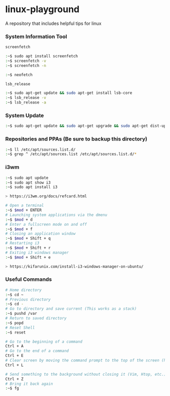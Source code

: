 # linux-playground
A repository that includes helpful tips for linux


### System Information Tool

```sh
screenfetch

:~$ sudo apt install screenfetch
:~$ screenfetch -v
:~$ screenfetch -n

:~$ neofetch
```
  
```sh
lsb_release

:~$ sudo apt-get update && sudo apt-get install lsb-core
:~$ lsb_release -v
:~$ lsb_release -a
```

### System Update
```sh
:~$ sudo apt-get update && sudo apt-get upgrade && sudo apt-get dist-upgrade  && sudo apt autoremove && sudo apt autoclean && sudo apt clean && sudo apt update && sudo apt autoremove -y && sudo apt autoclean && sudo apt full-upgrade -y && sudo apt-get clean && sudo apt-get autoclean && sudo apt-get autoremove
```

### Repositories and PPAs (Be sure to backup this directory)
```sh
:~$ ll /etc/apt/sources.list.d/
:~$ grep ^ /etc/apt/sources.list /etc/apt/sources.list.d/*
```

### i3wm
```sh
:~$ sudo apt update
:~$ sudo apt show i3
:~$ sudo apt install i3

> https://i3wm.org/docs/refcard.html
```
```sh
# Open a terminal
:~$ $mod + ENTER
# Launching system applications via the dmenu
:~$ $mod + d
# Enter a fullscreen mode on and off
:~$ $mod + f
# Closing an application window
:~$ $mod + Shift + q
# Restarting i3
:~$ $mod + Shift + r
# Exiting i3 windows manager
:~$ $mod + Shift + e

> https://kifarunix.com/install-i3-windows-manager-on-ubuntu/
```

### Useful Commands
```sh
# Home directory
:~$ cd ~
# Previous directory
:~$ cd -
# Go to directory and save current (This works as a stack)
:~$ pushd /var
# Return to saved directory
:~$ popd
# Reset Shell
:~$ reset

# Go to the beginning of a command
Ctrl + A
# Go to the end of a command
Ctrl + E
# Clear screen by moving the command prompt to the top of the screen (history still there)
Ctrl + L

# Send something to the background without closing it (Vim, Htop, etc.)
Ctrl + Z
# Bring it back again
:~$ fg

```
